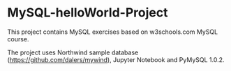 # MySQL-helloWorld-Project

This project contains MySQL exercises based on w3schools.com MySQL course.

The project uses Northwind sample database (https://github.com/dalers/mywind), Jupyter Notebook and PyMySQL 1.0.2.

